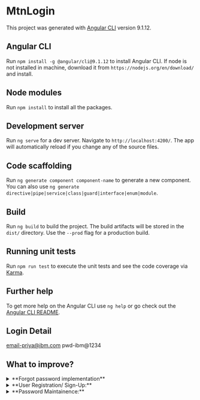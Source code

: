 # MtnLogin

This project was generated with [Angular CLI](https://github.com/angular/angular-cli) version 9.1.12.

## Angular CLI

Run `npm install -g @angular/cli@9.1.12` to install Angular CLI. If node is not installed in machine, download it from `https://nodejs.org/en/download/` and install.

## Node modules

Run `npm install` to install all the packages. 

## Development server

Run `ng serve` for a dev server. Navigate to `http://localhost:4200/`. The app will automatically reload if you change any of the source files.

## Code scaffolding

Run `ng generate component component-name` to generate a new component. You can also use `ng generate directive|pipe|service|class|guard|interface|enum|module`.

## Build

Run `ng build` to build the project. The build artifacts will be stored in the `dist/` directory. Use the `--prod` flag for a production build.

## Running unit tests

Run `npm run test` to execute the unit tests and see the code coverage via [Karma](https://karma-runner.github.io).

## Further help

To get more help on the Angular CLI use `ng help` or go check out the [Angular CLI README](https://github.com/angular/angular-cli/blob/master/README.md).

## Login Detail

email-priya@ibm.com
pwd-ibm@1234

## What to improve?
<details>
<summary>**Forgot password implementation**</summary>
Sending link to mail id to change the password. Or use OTP to allow the user to change the password.
</details>
<details>
<summary>**User Registration/ Sign-Up:**</summary>
1.Password complexity - that means it contains at least three different character sets (e.g., uppercase characters, lowercase characters, numbers, or symbols). Not to allow the user to give their Name. Donot allow user to paste the password. 
2. Give 10 security question that can be used while login as part of multi factor authentication. 
3. Sending account activation link to mail id given while registration. 
4. Verify email while registration 
5. Integrate a password meter to know the strength of password in registration form and password change form.
</details>
<details>
<summary>**Password Maintainence:**</summary>
1. Maintain Password history and restrict the user to give the last 5 passwords.
2. Password rotation-Passwords must be changed every 90 days or less
3. Use of account lockouts for bad passwords, with a limit of 5 or fewer bad attempts.
4. Multi factor authentication - recaptcha, answering security question, OTP, something similar to gmail number matching.
5. Notification anything related to password change or bad attempts.
6. Notification 15 days before when password is about to expire.
</details>
